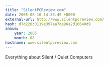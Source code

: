 ```yaml
---
title: "SilentPCReview.com"
date: 2005-08-16 14:33:49 +0000
external-url: http://www.silentpcreview.com/
hash: d7d220c0119e397aa7de96a2d16640d9
annum:
    year: 2005
    month: 08
hostname: www.silentpcreview.com
---
```


Everything about Silent / Quiet Computers

